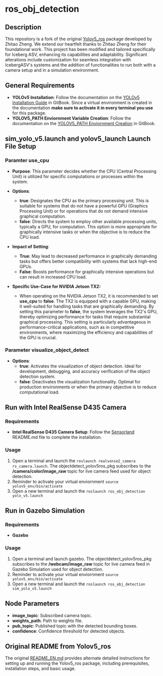 # ros_obj_detection
## Description
This repository is a fork of the original [Yolov5_ros](https://github.com/qq44642754a/Yolov5_ros) package developed by Zhitao Zheng. We extend our heartfelt thanks to Zhitao Zheng for their foundational work. This project has been modified and tailored specifically for Iceberg ASV, enhancing its capabilities and adaptability. Significant alterations include customization for seamless integration with IcebergASV's systems and the addition of functionalities to run both with a camera setup and in a simulation environment. 
## General Requirements
- **YOLOv5 Installation**: Follow the documentation on the [YOLOv5 Installation Guide](https://app.gitbook.com/o/vtYvioW5qkBb75Erv7gv/s/PzWCobYwRWwuEeL79eAC/yolov5-setup/installing-yolov5) in GitBook. Since a virtual environment is created in the documentation **make sure to activate it in every terminal you use** for this package. 
- **YOLOV5_PATH Enviornment Variable Creation**: Follow the documentation on the [YOLOV5_PATH Enviornment Creation](https://app.gitbook.com/o/vtYvioW5qkBb75Erv7gv/s/PzWCobYwRWwuEeL79eAC/yolov5-setup/yolov5_path-environment-variable) in GitBook.
## sim_yolo_v5.launch and yolov5_launch Launch File Setup
### Paramter use_cpu
- **Purpose**: This parameter decides whether the CPU (Central Processing Unit) is utilized for specific computations or processes within the system.
- **Options**:
  - **true**:  Designates the CPU as the primary processing unit. This is suitable for systems that do not have a powerful GPU (Graphics Processing Unit) or for operations that do not demand intensive graphical computation.
  - **false**: Directs the system to employ other available processing units, typically a GPU, for computation. This option is more appropriate for graphically intensive tasks or when the objective is to reduce the CPU load.
- **Impact of Setting**:
  - **True**: May lead to decreased performance in graphically demanding tasks but offers better compatibility with systems that lack high-end GPUs.
  - **False**: Boosts performance for graphically intensive operations but can result in increased CPU load.

- **Specific Use-Case for NVIDIA Jetson TX2:**
  - When operating on the NVIDIA Jetson TX2, it is recommended to set **use_cpu** to **false**. The TX2 is equipped with a capable GPU, making it well-suited for handling tasks that are graphically demanding. By setting this parameter to **false**, the system leverages the TX2's GPU, thereby optimizing performance for tasks that require substantial graphical processing. This setting is particularly advantageous in performance-critical applications, such as in competitive environments, where maximizing the efficiency and capabilities of the GPU is crucial.
### Parameter visualize_object_detect
- **Options**:
  - **true**: Activates the visualization of object detection. Ideal for development, debugging, and accuracy verification of the object detection system.
  - **false**:  Deactivates the visualization functionality. Optimal for production environments or when the primary objective is to reduce computational load.
## Run with Intel RealSense D435 Camera
### Requirements
- **Intel RealSense D435 Camera Setup**: Follow the [Sensorland](https://github.com/IcebergASV/Sensorland) README.md file to complete the installation. 
### Usage
1. Open a terminal and launch the ```roslaunch realsense2_camera rs_camera.launch```. The objectdetect_yolov5ros_pkg subscribes to the **/camera/color/image_raw** topic for live camera feed used for object detection.
2. Reminder to activate your virtual enviornment ```source yolov5_env/bin/activate```
3. Open a new terminal and launch the ```roslaunch ros_obj_detection yolo_v5.launch ```

## Run in Gazebo Simulation 
### Requirements
- **Gazebo**
### Usage
1. Open a terminal and launch gazebo. The objectdetect_yolov5ros_pkg subscribes to the **/webcam/image_raw** topic for live camera feed in Gazebo Simulation used for object detection.
2. Reminder to activate your virtual enviornment ```source yolov5_env/bin/activate```
3. Open a new terminal and launch the ```roslaunch ros_obj_detection sim_yolo_v5.launch ```

## Node Parameters
- **image_topic**: Subscribed camera topic.
- **weights_path**: Path to weights file.
- **pub_topic**: Published topic with the detected bounding boxes.
- **confidence**: Confidence threshold for detected objects.

## Original README from Yolov5_ros

The original [README_EN.md](https://github.com/IcebergASV/objectdetect_yolov5ros_pkg/blob/gazebo-simulation/README_EN.md) provides alternate detailed instructions for setting up and running the Yolov5_ros package, including prerequisites, installation steps, and basic usage.
